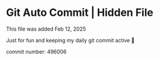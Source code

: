 # Git Auto Commit | Hidden File

This file was added Feb 12, 2025

Just for fun and keeping my daily git commit active 🤪

commit number: 496006
